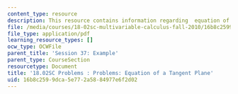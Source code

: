 ```yaml
---
content_type: resource
description: This resource contains information regarding  equation of a tangent plane.
file: /media/courses/18-02sc-multivariable-calculus-fall-2010/16b8c2599dca5e772a5884977e6f2d02_MIT18_02SC_pb_44_quest.pdf
file_type: application/pdf
learning_resource_types: []
ocw_type: OCWFile
parent_title: 'Session 37: Example'
parent_type: CourseSection
resourcetype: Document
title: '18.02SC Problems : Problems: Equation of a Tangent Plane'
uid: 16b8c259-9dca-5e77-2a58-84977e6f2d02
---
```

